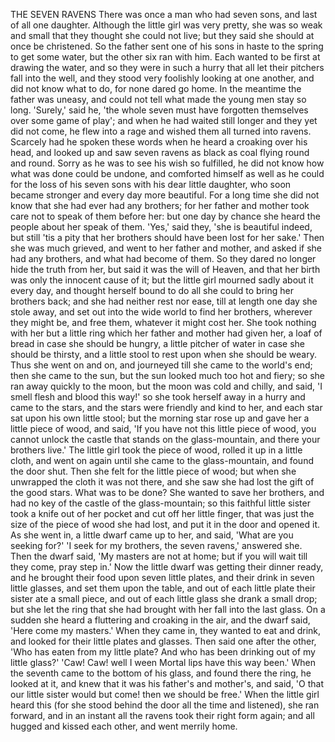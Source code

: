 THE SEVEN RAVENS
There
was
once
a
man
who
had
seven
sons,
and
last
of
all
one
daughter.
Although
the
little
girl
was
very
pretty,
she
was
so
weak
and
small
that
they
thought
she
could
not
live;
but
they
said
she
should
at
once
be
christened.
So
the
father
sent
one
of
his
sons
in
haste
to
the
spring
to
get
some
water,
but
the
other
six
ran
with
him.
Each
wanted
to
be
first
at
drawing
the
water,
and
so
they
were
in
such
a
hurry
that
all
let
their
pitchers
fall
into
the
well,
and
they
stood
very
foolishly
looking
at
one
another,
and
did
not
know
what
to
do,
for
none
dared
go
home.
In
the
meantime
the
father
was
uneasy,
and
could
not
tell
what
made
the
young
men
stay
so
long.
'Surely,'
said
he,
'the
whole
seven
must
have
forgotten
themselves
over
some
game
of
play';
and
when
he
had
waited
still
longer
and
they
yet
did
not
come,
he
flew
into
a
rage
and
wished
them
all
turned
into
ravens.
Scarcely
had
he
spoken
these
words
when
he
heard
a
croaking
over
his
head,
and
looked
up
and
saw
seven
ravens
as
black
as
coal
flying
round
and
round.
Sorry
as
he
was
to
see
his
wish
so
fulfilled,
he
did
not
know
how
what
was
done
could
be
undone,
and
comforted
himself
as
well
as
he
could
for
the
loss
of
his
seven
sons
with
his
dear
little
daughter,
who
soon
became
stronger
and
every
day
more
beautiful.
For
a
long
time
she
did
not
know
that
she
had
ever
had
any
brothers;
for
her
father
and
mother
took
care
not
to
speak
of
them
before
her:
but
one
day
by
chance
she
heard
the
people
about
her
speak
of
them.
'Yes,'
said
they,
'she
is
beautiful
indeed,
but
still
'tis
a
pity
that
her
brothers
should
have
been
lost
for
her
sake.'
Then
she
was
much
grieved,
and
went
to
her
father
and
mother,
and
asked
if
she
had
any
brothers,
and
what
had
become
of
them.
So
they
dared
no
longer
hide
the
truth
from
her,
but
said
it
was
the
will
of
Heaven,
and
that
her
birth
was
only
the
innocent
cause
of
it;
but
the
little
girl
mourned
sadly
about
it
every
day,
and
thought
herself
bound
to
do
all
she
could
to
bring
her
brothers
back;
and
she
had
neither
rest
nor
ease,
till
at
length
one
day
she
stole
away,
and
set
out
into
the
wide
world
to
find
her
brothers,
wherever
they
might
be,
and
free
them,
whatever
it
might
cost
her.
She
took
nothing
with
her
but
a
little
ring
which
her
father
and
mother
had
given
her,
a
loaf
of
bread
in
case
she
should
be
hungry,
a
little
pitcher
of
water
in
case
she
should
be
thirsty,
and
a
little
stool
to
rest
upon
when
she
should
be
weary.
Thus
she
went
on
and
on,
and
journeyed
till
she
came
to
the
world's
end;
then
she
came
to
the
sun,
but
the
sun
looked
much
too
hot
and
fiery;
so
she
ran
away
quickly
to
the
moon,
but
the
moon
was
cold
and
chilly,
and
said,
'I
smell
flesh
and
blood
this
way!'
so
she
took
herself
away
in
a
hurry
and
came
to
the
stars,
and
the
stars
were
friendly
and
kind
to
her,
and
each
star
sat
upon
his
own
little
stool;
but
the
morning
star
rose
up
and
gave
her
a
little
piece
of
wood,
and
said,
'If
you
have
not
this
little
piece
of
wood,
you
cannot
unlock
the
castle
that
stands
on
the
glass-mountain,
and
there
your
brothers
live.'
The
little
girl
took
the
piece
of
wood,
rolled
it
up
in
a
little
cloth,
and
went
on
again
until
she
came
to
the
glass-mountain,
and
found
the
door
shut.
Then
she
felt
for
the
little
piece
of
wood;
but
when
she
unwrapped
the
cloth
it
was
not
there,
and
she
saw
she
had
lost
the
gift
of
the
good
stars.
What
was
to
be
done?
She
wanted
to
save
her
brothers,
and
had
no
key
of
the
castle
of
the
glass-mountain;
so
this
faithful
little
sister
took
a
knife
out
of
her
pocket
and
cut
off
her
little
finger,
that
was
just
the
size
of
the
piece
of
wood
she
had
lost,
and
put
it
in
the
door
and
opened
it.
As
she
went
in,
a
little
dwarf
came
up
to
her,
and
said,
'What
are
you
seeking
for?'
'I
seek
for
my
brothers,
the
seven
ravens,'
answered
she.
Then
the
dwarf
said,
'My
masters
are
not
at
home;
but
if
you
will
wait
till
they
come,
pray
step
in.'
Now
the
little
dwarf
was
getting
their
dinner
ready,
and
he
brought
their
food
upon
seven
little
plates,
and
their
drink
in
seven
little
glasses,
and
set
them
upon
the
table,
and
out
of
each
little
plate
their
sister
ate
a
small
piece,
and
out
of
each
little
glass
she
drank
a
small
drop;
but
she
let
the
ring
that
she
had
brought
with
her
fall
into
the
last
glass.
On
a
sudden
she
heard
a
fluttering
and
croaking
in
the
air,
and
the
dwarf
said,
'Here
come
my
masters.'
When
they
came
in,
they
wanted
to
eat
and
drink,
and
looked
for
their
little
plates
and
glasses.
Then
said
one
after
the
other,
'Who
has
eaten
from
my
little
plate?
And
who
has
been
drinking
out
of
my
little
glass?'
'Caw!
Caw!
well
I
ween
Mortal
lips
have
this
way
been.'
When
the
seventh
came
to
the
bottom
of
his
glass,
and
found
there
the
ring,
he
looked
at
it,
and
knew
that
it
was
his
father's
and
mother's,
and
said,
'O
that
our
little
sister
would
but
come!
then
we
should
be
free.'
When
the
little
girl
heard
this
(for
she
stood
behind
the
door
all
the
time
and
listened),
she
ran
forward,
and
in
an
instant
all
the
ravens
took
their
right
form
again;
and
all
hugged
and
kissed
each
other,
and
went
merrily
home.
